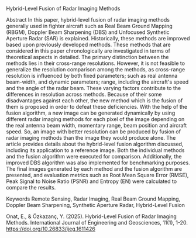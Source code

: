 Hybrid-Level Fusion of Radar Imaging Methods

Abstract
In this paper, hybrid-level fusion of radar imaging methods generally used in fighter aircraft such as Real Beam Ground Mapping (RBGM), 
Doppler Beam Sharpening (DBS) and Unfocused Synthetic Aperture Radar (SAR) is explained. Historically, these methods are improved based 
upon previously developed methods. These methods that are considered in this paper chronologically are investigated in terms of theoretical 
aspects in detailed. The primary distinction between the methods lies in their cross-range resolutions. However, it is not feasible to 
generalize the resolution comparison among the methods, as cross-range resolution is influenced by both fixed parameters; such as 
real antenna beam-width, and dynamic parameters; range, including the aircraft's speed and the angle of the radar beam. These varying factors 
contribute to the differences in resolution across methods. Because of their some disadvantages against each other, the new method which is 
the fusion of them is proposed in order to defeat these deficiencies. With the help of the fusion algorithm, a new image can be generated 
dynamically by using different radar imaging methods for each pixel of the image depending on the real antenna beam width, momentary range, 
beam position and aircraft speed. So, an image with better resolution can be produced by fusion of radar imaging methods than the image 
they would produce alone. The article provides details about the hybrid-level fusion algorithm discussed, including its application to a reference image. 
Both the individual methods and the fusion algorithm were executed for comparison. Additionally, the improved DBS algorithm was also implemented 
for benchmarking purposes. The final images generated by each method and the fusion algorithm are presented, and evaluation metrics such as 
Root Mean Square Error (RMSE), Peak Signal to Noise Ratio (PSNR) and Entropy (EN) were calculated to compare the results.

Keywords
Remote Sensing, Radar Imaging, Real Beam Ground Mapping, Doppler Beam Sharpening, Synthetic Aperture Radar, Hybrid-Level Fusion

Onat, E., & Özkazanç, Y. (2025). Hybrid-Level Fusion of Radar Imaging Methods. International Journal of Engineering and Geosciences, 11(1), 1-20. 
https://doi.org/10.26833/ijeg.1611426

